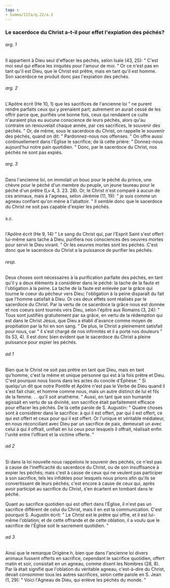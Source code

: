 ```yaml
---
tags : 
- Summa/IIIa/q.22/a.3
---
```


### Le sacerdoce du Christ a-t-il pour effet l'expiation des péchés?

###### arg. 1
Il appartient à Dieu seul d'effacer les péchés, selon Isaïe (43, 25): " C'est moi seul qui efface les iniquités pour l'amour de moi. " Or ce n'est pas en tant qu'il est Dieu, que le Christ est prêtre, mais en tant qu'il est homme. Son sacerdoce ne produit donc pas l'expiation des péchés. 

###### arg. 2
L'Apôtre écrit (He 10, 1) que les sacrifices de l'ancienne loi " ne purent rendre parfaits ceux qui y prenaient part; autrement on aurait cessé de les offrir parce que, purifiés une bonne fois, ceux qui rendaient ce culte n'auraient plus eu aucune conscience de leurs péchés, alors qu'au contraire on renouvelait chaque année, par ces sacrifices, le souvenir des péchés. " Or, de même, sous le sacerdoce du Christ, on rappelle le souvenir des péchés, quand on dit: " Pardonnez-nous nos offenses. " On offre aussi continuellement dans l'Église le sacrifice; de là cette prière: " Donnez-nous aujourd'hui notre pain quotidien. " Donc, par le sacerdoce du Christ, nos péchés ne sont pas expiés. 

###### arg. 3
Dans l'ancienne loi, on immolait un bouc pour le péché du prince, une chèvre pour le péché d'un membre du peuple, un jeune taureau pour le péché d'un prêtre (Lv 4, 3. 23. 28). Or, le Christ n'est comparé à aucun de ces animaux, mais à l'agneau, selon Jérémie (11, 19): " je suis comme un agneau confiant qu'on mène à l'abattoir. " Il semble donc que le sacerdoce du Christ ne soit pas capable d'expier les péchés. 

###### s.c.
l'Apôtre écrit (He 9, 14) " Le sang du Christ qui, par l'Esprit Saint s'est offert lui-même sans tache à Dieu, purifiera nos consciences des oeuvres mortes pour servir le Dieu vivant. " Or les oeuvres mortes sont les péchés. C'est donc que le sacerdoce du Christ a la puissance de purifier les péchés. 

###### resp.
Deux choses sont nécessaires à la purification parfaite des péchés, en tant qu'il y a deux éléments à considérer dans le péché: la tache de la faute et l'obligation à la peine. La tache de la faute est enlevée par la grâce qui tourne le coeur du pécheur vers Dieu; l'obligation à la peine disparaît du fait que l'homme satisfait à Dieu. Or ces deux effets sont réalisés par le sacerdoce du Christ. Par la vertu de ce sacerdoce la grâce nous est donnée et nos coeurs sont tournés vers Dieu, selon l'épître aux Romains (3, 24): " Tous sont justifiés gratuitement par sa grâce, en vertu de la rédemption qui est dans le Christ Jésus, que Dieu a établi d'avance comme moyen de propitiation par la foi en son sang. " De plus, le Christ a pleinement satisfait pour nous, car " il s'est chargé de nos infirmités et il a porté nos douleurs " (Is 53, 4). Il est donc bien évident que le sacerdoce du Christ a pleine puissance pour expier les péchés. 

###### ad 1
Bien que le Christ ne soit pas prêtre en tant que Dieu, mais en tant qu'homme, c'est la même et unique personne qui est à la fois prêtre et Dieu. C'est pourquoi nous lisons dans les actes du concile d'Éphèse: " Si quelqu'un dit que notre Pontife et Apôtre n'est pas le Verbe de Dieu quand il s'est fait chair, et homme comme nous, mais un autre distinct de lui et fils de la femme. . . qu'il soit anathème. " Aussi, en tant que son humanité agissait en vertu de sa divinité, son sacrifice était parfaitement efficace pour effacer les péchés. De là cette parole de S. Augustin: " Quatre choses sont à considérer dans le sacrifice: à qui il est offert, par qui il est offert, ce qui est offert et ceux pour qui il est offert. Or l'unique et véritable médiateur, en nous réconciliant avec Dieu par un sacrifice de paix, demeurait un avec celui à qui il offrait, unifiait en lui ceux pour lesquels il offrait, réalisait enfin l'unité entre l'offrant et la victime offerte. " 

###### ad 2
Si dans la loi nouvelle nous rappelons le souvenir des péchés, ce n'est pas à cause de l'inefficacité du sacerdoce du Christ, ou de son insuffisance à expier les péchés; mais c'est à cause de ceux qui ne veulent pas participer à son sacrifice, tels les infidèles pour lesquels nous prions afin qu'ils se convertissent de leurs péchés; c'est encore à cause de ceux qui, après avoir participé au sacrifice du Christ, s'en écartent en tombant dans le péché. 

Quant au sacrifice quotidien qui est offert dans l'Église, il n'est pas un sacrifice différent de celui du Christ, mais il en est la communication. C'est pourquoi S. Augustin écrit: " Le Christ est le prêtre qui offre, et il est lui-même l'oblation; et de cette offrande et de cette oblation, il a voulu que le sacrifice de l'Église soit le sacrement quotidien. " 

###### ad 3
Ainsi que le remarque Origène h, bien que dans l'ancienne loi divers animaux fussent offerts en sacrifice, cependant le sacrifice quotidien, offert matin et soir, consistait en un agneau, comme disent les Nombres (28, 8). Par là était signifié que l'oblation du véritable agneau, c'est-à-dire du Christ, devait consommer tous les autres sacrifices, selon cette parole en S. Jean (1, 29): " Voici l'Agneau de Dieu, qui enlève les péchés du monde. " 

